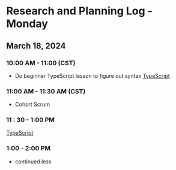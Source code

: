 # Research and Planning Log - Monday

## March 18, 2024

### 10:00 AM - 11:00 (CST)

- Do  beginner TypeScript lesson to figure out syntax
[TypeScript](https://www.codecademy.com/courses/learn-typescript/lessons/introduction-to-typescript/exercises/type-shapes)

### 11:00 AM - 11:30 AM (CST)

- Cohort Scrum

### 11 : 30 - 1:00 PM

[TypeScript](https://www.codecademy.com/courses/learn-typescript/lessons/introduction-to-typescript/exercises/type-shapes)

### 1:00 - 2:00 PM

- continued less

